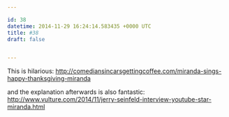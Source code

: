 ```yaml
---

id: 38
datetime: 2014-11-29 16:24:14.583435 +0000 UTC
title: #38
draft: false


---
```


This is hilarious: http://comediansincarsgettingcoffee.com/miranda-sings-happy-thanksgiving-miranda

and the explanation afterwards is also fantastic: http://www.vulture.com/2014/11/jerry-seinfeld-interview-youtube-star-miranda.html
